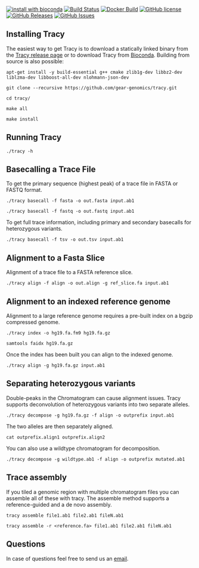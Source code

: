 [![install with bioconda](https://img.shields.io/badge/install%20with-bioconda-brightgreen.svg?style=flat-square)](http://bioconda.github.io/recipes/tracy/README.html)
[![Build Status](https://travis-ci.org/gear-genomics/tracy.svg?branch=master)](https://travis-ci.org/gear-genomics/tracy)
[![Docker Build](https://img.shields.io/docker/build/geargenomics/tracy.svg)](https://hub.docker.com/r/geargenomics/tracy/)
[![GitHub license](https://img.shields.io/badge/License-GPLv3-blue.svg)](https://raw.githubusercontent.com/gear-genomics/tracy/master/LICENSE)
[![GitHub Releases](https://img.shields.io/github/release/gear-genomics/tracy.svg)](https://github.com/gear-genomics/tracy/releases)
[![GitHub Issues](https://img.shields.io/github/issues/gear-genomics/tracy.svg)](https://github.com/gear-genomics/tracy/issues)


Installing Tracy
----------------

The easiest way to get Tracy is to download a statically linked binary from the [Tracy release page](https://github.com/gear-genomics/tracy/releases) or to download Tracy from [Bioconda](https://anaconda.org/bioconda/tracy). Building from source is also possible:

`apt-get install -y build-essential g++ cmake zlib1g-dev libbz2-dev liblzma-dev libboost-all-dev nlohmann-json-dev`

`git clone --recursive https://github.com/gear-genomics/tracy.git`

`cd tracy/`

`make all`

`make install`

Running Tracy
-------------

`./tracy -h`


Basecalling a Trace File
------------------------

To get the primary sequence (highest peak) of a trace file in FASTA or FASTQ format.

`./tracy basecall -f fasta -o out.fasta input.ab1`

`./tracy basecall -f fastq -o out.fastq input.ab1`

To get full trace information, including primary and secondary basecalls for heterozygous variants.

`./tracy basecall -f tsv -o out.tsv input.ab1`


Alignment to a Fasta Slice
--------------------------

Alignment of a trace file to a FASTA reference slice.

`./tracy align -f align -o out.align -g ref_slice.fa input.ab1`


Alignment to an indexed reference genome
----------------------------------------

Alignment to a large reference genome requires a pre-built index on a bgzip compressed genome.

`./tracy index -o hg19.fa.fm9 hg19.fa.gz`

`samtools faidx hg19.fa.gz`

Once the index has been built you can align to the indexed genome.

`./tracy align -g hg19.fa.gz input.ab1`


Separating heterozygous variants
--------------------------------

Double-peaks in the Chromatogram can cause alignment issues. Tracy supports deconvolution of heterozygous variants into two separate alleles.

`./tracy decompose -g hg19.fa.gz -f align -o outprefix input.ab1`

The two alleles are then separately aligned.

`cat outprefix.align1 outprefix.align2`

You can also use a wildtype chromatogram for decomposition.

`./tracy decompose -g wildtype.ab1 -f align -o outprefix mutated.ab1`


Trace assembly
--------------

If you tiled a genomic region with multiple chromatogram files you can assemble all of these with tracy. The assemble method supports a reference-guided and a de novo assembly.

`tracy assemble file1.ab1 file2.ab1 fileN.ab1`

`tracy assemble -r <reference.fa> file1.ab1 file2.ab1 fileN.ab1`


Questions
---------

In case of questions feel free to send us an [email](https://www-db.embl.de/EMBLPersonGroup-PersonPicture/MailForm/?recipient=ggenomics).
